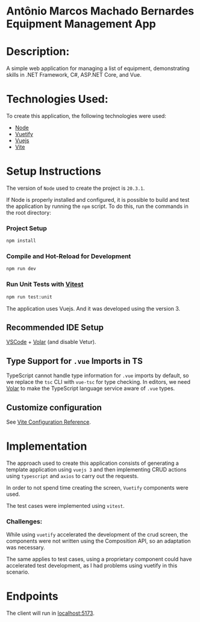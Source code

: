 # Antônio Marcos Machado Bernardes Equipment Management App

# Description:

A simple web application for managing a list of equipment, demonstrating skills in .NET Framework, C#, ASP.NET Core, and Vue.

# Technologies Used:

To create this application, the following technologies were used:

- [Node](https://nodejs.org/)
- [Vuetify](https://vuetifyjs.com/en/)
- [Vuejs](https://vuejs.org/)
- [Vite](https://vitejs.dev/)

# Setup Instructions

The version of `Node` used to create the project is `20.3.1`.

If Node is properly installed and configured, it is possible to build and test the application by running the `npm` script. To do this, run the commands in the root directory:

### Project Setup

```sh
npm install
```

### Compile and Hot-Reload for Development

```sh
npm run dev
```

### Run Unit Tests with [Vitest](https://vitest.dev/)

```sh
npm run test:unit
```

The application uses Vuejs. And it was developed using the version 3.

## Recommended IDE Setup

[VSCode](https://code.visualstudio.com/) + [Volar](https://marketplace.visualstudio.com/items?itemName=Vue.volar) (and disable Vetur).

## Type Support for `.vue` Imports in TS

TypeScript cannot handle type information for `.vue` imports by default, so we replace the `tsc` CLI with `vue-tsc` for type checking. In editors, we need [Volar](https://marketplace.visualstudio.com/items?itemName=Vue.volar) to make the TypeScript language service aware of `.vue` types.

## Customize configuration

See [Vite Configuration Reference](https://vitejs.dev/config/).

# Implementation

The approach used to create this application consists of generating a template application using `vuejs 3` and then implementing CRUD actions using `typescript` and `axios` to carry out the requests.

In order to not spend time creating the screen, `Vuetify` components were used.

The test cases were implemented using `vitest`.

### Challenges:

While using `vuetify` accelerated the development of the crud screen, the components were not written using the Composition API, so an adaptation was necessary.

The same applies to test cases, using a proprietary component could have accelerated test development, as I had problems using vuetify in this scenario.

# Endpoints

The client will run in [localhost:5173](http://localhost:5173/).
